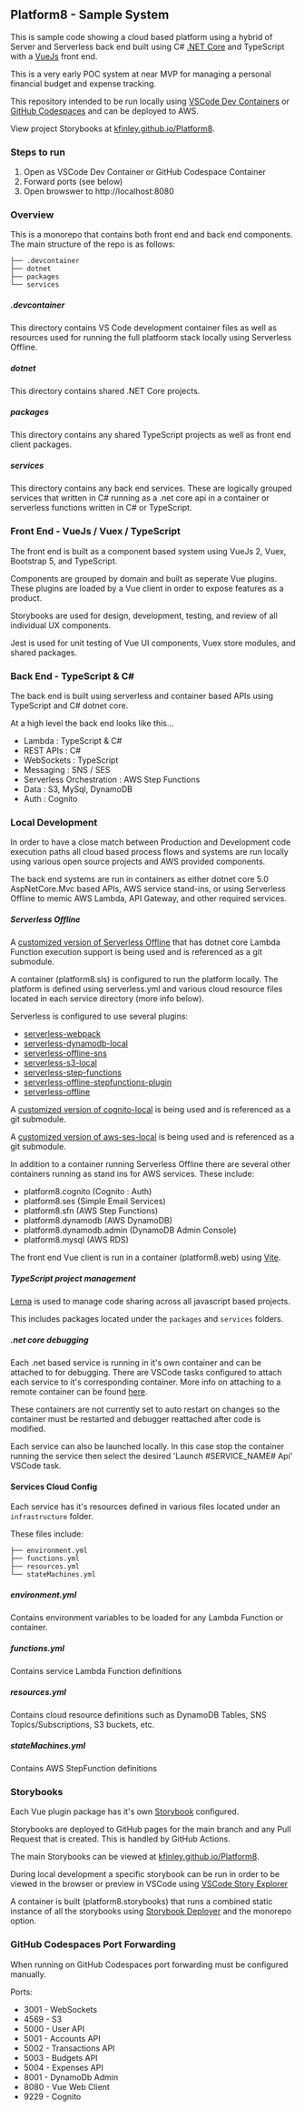 ## Platform8 - Sample System

This is sample code showing a cloud based platform using a hybrid of Server and Serverless back end built using C# [.NET Core](https://github.com/dotnet/core) and TypeScript with a [VueJs](https://github.com/vuejs/vue) front end.

This is a very early POC system at near MVP for managing a personal financial budget and expense tracking.

This repository intended to be run locally using [VSCode Dev Containers](https://code.visualstudio.com/docs/remote/create-dev-container) or [GitHub Codespaces](https://github.com/features/codespaces) and can be deployed to AWS.

View project Storybooks at [kfinley.github.io/Platform8](https://kfinley.github.io/Platform8/).

### Steps to run

1. Open as VSCode Dev Container or GitHub Codespace Container
2. Forward ports (see below)
3. Open browswer to http://localhost:8080

### Overview

This is a monorepo that contains both front end and back end components. The main structure of the repo is as follows:

```
├── .devcontainer
├── dotnet
├── packages
└── services
```

##### .devcontainer
This directory contains VS Code development container files as well as resources used for running the full platfoorm stack locally using Serverless Offline.

##### dotnet
This directory contains shared .NET Core projects.

##### packages
This directory contains any shared TypeScript projects as well as front end client packages.

##### services
This directory contains any back end services. These are logically grouped services that written in C# running as a .net core api in a container or serverless functions written in C# or TypeScript.

### Front End - VueJs / Vuex / TypeScript
The front end is built as a component based system using VueJs 2, Vuex, Bootstrap 5, and TypeScript.

Components are grouped by domain and built as seperate Vue plugins. These plugins are loaded by a Vue client in order to expose features as a product.

Storybooks are used for design, development, testing, and review of all individual UX components.

Jest is used for unit testing of Vue UI components, Vuex store modules, and shared packages.

### Back End - TypeScript & C#
The back end is built using serverless and container based APIs using TypeScript and C# dotnet core.

At a high level the back end looks like this...

* Lambda : TypeScript & C#
* REST APIs : C#
* WebSockets : TypeScript
* Messaging : SNS / SES
* Serverless Orchestration : AWS Step Functions
* Data : S3, MySql, DynamoDB
* Auth : Cognito

### Local Development

In order to have a close match between Production and Development code execution paths all cloud based process flows and systems are run locally using various open source projects and AWS provided components.

The back end systems are run in containers as either dotnet core 5.0 AspNetCore.Mvc based APIs, AWS service stand-ins, or using Serverless Offline to memic AWS Lambda, API Gateway, and other required services.

##### Serverless Offline
A [customized version of Serverless Offline](https://github.com/kfinley/serverless-offline) that has dotnet core Lambda Function execution support is being used and is referenced as a git submodule.

A container (platform8.sls) is configured to run the platform locally. The platform is defined using serverless.yml and various cloud resource files located in each service directory (more info below).

Serverless is configured to use several plugins:
- [serverless-webpack](https://github.com/serverless-heaven/serverless-webpack)
- [serverless-dynamodb-local](https://github.com/99x/serverless-dynamodb-local)
- [serverless-offline-sns](https://github.com/mj1618/serverless-offline-sns)
- [serverless-s3-local](https://github.com/ar90n/serverless-s3-local)
- [serverless-step-functions](https://github.com/serverless-operations/serverless-step-functions)
- [serverless-offline-stepfunctions-plugin](https://github.com/pianomansam/serverless-offline-stepfunctions-plugin)
- [serverless-offline](https://github.com/dherault/serverless-offline)

A [customized version of cognito-local](https://github.com/kfinley/cognito-local) is being used and is referenced as a git submodule.

A [customized version of aws-ses-local](https://github.com/kfinley/aws-ses-local) is being used and is referenced as a git submodule.

In addition to a container running Serverless Offline there are several other containers running as stand ins for AWS services. These include:
- platform8.cognito (Cognito : Auth)
- platform8.ses (Simple Email Services)
- platform8.sfn (AWS Step Functions)
- platform8.dynamodb (AWS DynamoDB)
- platform8.dynamodb.admin (DynamoDB Admin Console)
- platform8.mysql (AWS RDS)

The front end Vue client is run in a container (platform8.web) using [Vite](https://github.com/vitejs/vite).

##### TypeScript project management
[Lerna](https://github.com/lerna/lerna) is used to manage code sharing across all javascript based projects.

This includes packages located under the `packages` and `services` folders.

##### .net core debugging
Each .net based service is running in it's own container and can be attached to for debugging. There are VSCode tasks configured to attach each service to it's corresponding container. More info on attaching to a remote container can be found [here](https://code.visualstudio.com/docs/remote/attach-container).

These containers are not currently set to auto restart on changes so the container must be restarted and debugger reattached after code is modified.

Each service can also be launched locally. In this case stop the container running the service then select the desired 'Launch #SERVICE_NAME# Api' VSCode task.

#### Services Cloud Config
Each service has it's resources defined in various files located under an `infrastructure` folder.

These files include:
```
├── environment.yml
├── functions.yml
├── resources.yml
└── stateMachines.yml
```

##### environment.yml
Contains environment variables to be loaded for any Lambda Function or container.

##### functions.yml
Contains service Lambda Function definitions

##### resources.yml
Contains cloud resource definitions such as DynamoDB Tables, SNS Topics/Subscriptions, S3 buckets, etc.

##### stateMachines.yml
Contains AWS StepFunction definitions

### Storybooks
Each Vue plugin package has it's own [Storybook](https://github.com/storybookjs/storybook) configured.

Storybooks are deployed to GitHub pages for the main branch and any Pull Request that is created. This is handled by GitHub Actions.

The main Storybooks can be viewed at [kfinley.github.io/Platform8](https://kfinley.github.io/Platform8/).

During local development a specific storybook can be run in order to be viewed in the browser or preview in VSCode using [VSCode Story Explorer](https://github.com/joshbolduc/vscode-story-explorer)

A container is built (platform8.storybooks) that runs a combined static instance of all the storybooks using [Storybook Deployer](https://github.com/storybookjs/storybook-deployer) and the monorepo option.

### GitHub Codespaces Port Forwarding
When running on GitHub Codespaces port forwarding must be configured manually.

Ports:
* 3001 - WebSockets
* 4569 - S3
* 5000 - User API
* 5001 - Accounts API
* 5002 - Transactions API
* 5003 - Budgets API
* 5004 - Expenses API
* 8001 - DynamoDb Admin
* 8080 - Vue Web Client
* 9229 - Cognito
